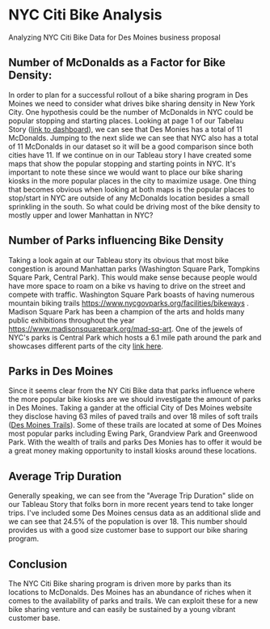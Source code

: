 # NYC Citi Bike Analysis 
Analyzing NYC Citi Bike Data for Des Moines business proposal
## Number of McDonalds as a Factor for Bike Density:  
In order to plan for a successful rollout of a bike sharing program in Des Moines we need to consider what drives bike sharing density in New York City. One hypothesis could be the number of McDonalds in NYC could be popular stopping and starting places. Looking at page 1 of our Tabelau Story ([link to dashboard](https://public.tableau.com/profile/david.phipps#!/vizhome/module_15990898108780/BikeSharingProgramDesMoines?publish=yes "link to dashboard")), we can see that Des Monies has a total of 11 McDonalds. Jumping to the next slide we can see that NYC also has a total of 11 McDonalds in our dataset so it will be a good comparison since both cities have 11. If we continue on in our Tableau story I have created some maps that show the popular stopping and starting points in NYC. It's important to note these since we would want to place our bike sharing kiosks in the more popular places in the city to maximize usage. One thing that becomes obvious when looking at both maps is the popular places to stop/start in NYC are outside of any McDonalds location besides a small sprinkling in the south. So what could be driving most of the bike density to mostly upper and lower Manhattan in NYC? 

## Number of Parks influencing Bike Density
Taking a look again at our Tableau story its obvious that most bike congestion is around Manhattan parks (Washington Square Park, Tompkins Square Park, Central Park). This would make sense because people would have more space to roam on a bike vs having to drive on the street and compete with traffic.  Washington Square Park boasts of having numerous mountain biking trails https://www.nycgovparks.org/facilities/bikeways . Madison Square Park has been a champion of the arts and holds many public exhibitions throughout the year https://www.madisonsquarepark.org/mad-sq-art. One of the jewels of NYC's parks is Central Park which hosts a 6.1 mile path around the park and showcases different parts of the city [link here](https://www.citibikenyc.com/rides/central-park-full-loop#:~:text=The%20Central%20Park%20Full%20Loop,vary%20throughout%20the%20800%20acres. "link here").  

## Parks in Des Moines
Since it seems clear from the NY Citi Bike data that parks influence where the more popular bike kiosks are we should investigate the amount of parks in Des Moines. Taking a gander at the official City of Des Moines website they disclose having 63 miles of paved trails and over 18 miles of soft trails ([Des Moines Trails](https://www.dsm.city/departments/parks_and_recreation-division/places/trails.php)). Some of these trails are located at some of Des Moines most popular parks including Ewing Park, Grandview Park and Greenwood Park. With the wealth of trails and parks Des Monies has to offer it would be a great money making opportunity to install kiosks around these locations. 

## Average Trip Duration
Generally speaking, we can see from the "Average Trip Duration" slide on our Tableau Story that folks born in more recent years tend to take longer trips. I've included some Des Moines census data as an additional slide and we can see that 24.5% of the population is over 18. This number should provides us with a good size customer base to support our bike sharing program. 

## Conclusion
The NYC Citi Bike sharing program is driven more by parks than its locations to McDonalds. Des Moines has an abundance of riches when it comes to the availability of parks and trails. We can exploit these for a new bike sharing venture and can easily be sustained by a young vibrant customer base. 


